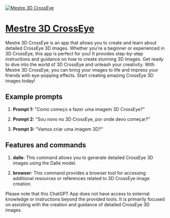 [![Mestre 3D CrossEye](https://files.oaiusercontent.com/file-3uOrB64AmDvlR7bi1s93WNYl?se=2123-10-18T20%3A21%3A26Z&sp=r&sv=2021-08-06&sr=b&rscc=max-age%3D31536000%2C%20immutable&rscd=attachment%3B%20filename%3Ddf3c162c-255f-4ade-9937-5512b7fa828c.png&sig=B41Vgq718CXczXEjlnN7u/RQ%2BKk5YaTkshe9qIcYuto%3D)](https://chat.openai.com/g/g-MmHZnwoFw-mestre-3d-crosseye)

# [Mestre 3D CrossEye](https://chat.openai.com/g/g-MmHZnwoFw-mestre-3d-crosseye)

Mestre 3D CrossEye is an app that allows you to create and learn about detailed CrossEye 3D images. Whether you're a beginner or experienced in 3D CrossEye, this app is perfect for you! It provides step-by-step instructions and guidance on how to create stunning 3D images. Get ready to dive into the world of 3D CrossEye and unleash your creativity. With Mestre 3D CrossEye, you can bring your images to life and impress your friends with eye-popping effects. Start creating amazing CrossEye 3D images today!

## Example prompts

1. **Prompt 1:** "Como começo a fazer uma imagem 3D CrossEye?"

2. **Prompt 2:** "Sou novo no 3D CrossEye, por onde devo começar?"

3. **Prompt 3:** "Vamos criar uma imagem 3D?"

## Features and commands

1. **dalle**: This command allows you to generate detailed CrossEye 3D images using the Dalle model.

2. **browser**: This command provides a browser tool for accessing additional resources or references related to 3D CrossEye image creation.

Please note that this ChatGPT App does not have access to external knowledge or instructions beyond the provided tools. It is primarily focused on assisting with the creation and guidance of detailed CrossEye 3D images.